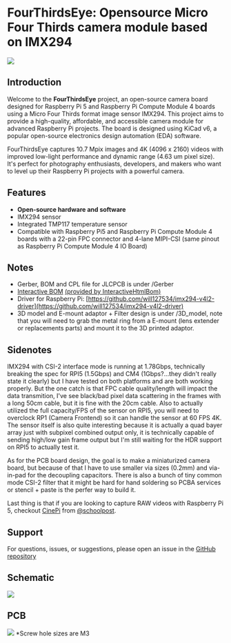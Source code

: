 # FourThirdsEye: Opensource Micro Four Thirds camera module based on IMX294
![](https://github.com/will127534/FourThirdsEye/blob/2d40e392c67383d515081146fcd0cbcc5ac29037/PCBA.jpg)

## Introduction
Welcome to the **FourThirdsEye** project, an open-source camera board designed for Raspberry Pi 5 and Raspberry Pi Compute Module 4 boards using a Micro Four Thirds format image sensor IMX294. This project aims to provide a high-quality, affordable, and accessible camera module for advanced Raspberry Pi projects. The board is designed using KiCad v6, a popular open-source electronics design automation (EDA) software.

FourThirdsEye captures 10.7 Mpix images and 4K (4096 x 2160) videos with improved low-light performance and dynamic range (4.63 um pixel size). It's perfect for photography enthusiasts, developers, and makers who want to level up their Raspberry Pi projects with a powerful camera.

## Features
* **Open-source hardware and software**
* IMX294 sensor
* Integrated TMP117 temperature sensor
* Compatible with Raspberry Pi5 and Raspberry Pi Compute Module 4 boards with a 22-pin FPC connector and 4-lane MIPI-CSI (same pinout as Raspberry Pi Compute Module 4 IO Board)

## Notes
* Gerber, BOM and CPL file for JLCPCB is under /Gerber
* [Interactive BOM](https://htmlpreview.github.io/?https://github.com/will127534/FourThirdsEye/blob/main/ibom.html) [(provided by InteractiveHtmlBom)
](https://github.com/openscopeproject/InteractiveHtmlBom)
* Driver for Raspberry Pi: [https://github.com/will127534/imx294-v4l2-driver](https://github.com/will127534/imx294-v4l2-driver)
* 3D model and E-mount adaptor + Filter design is under /3D_model, note that you will need to grab the metal ring from a E-mount (lens extender or replacements parts) and mount it to the 3D printed adaptor.

## Sidenotes
IMX294 with CSI-2 interface mode is running at 1.78Gbps, technically breaking the spec for RPI5 (1.5Gbps) and CM4 (1Gbps?...they didn't really state it clearly) but I have tested on both platforms and are both working properly. But the one catch is that FPC cable quality/length will impact the data transmition, I've see black/bad pixel data scattering in the frames with a long 50cm cable, but it is fine with the 20cm cable. Also to actually utilized the full capacity/FPS of the sensor on RPI5, you will need to overclock RP1 (Camera Frontend) so it can handle the sensor at 60 FPS 4K. The sensor itself is also quite interesting because it is actually a quad bayer array just with subpixel combined output only, it is technically capable of sending high/low gain frame output but I'm still waiting for the HDR support on RPI5 to actually test it.

As for the PCB board design, the goal is to make a miniaturized camera board, but because of that I have to use smaller via sizes (0.2mm) and via-in-pad for the decoupling capacitors. There is also a bunch of tiny common mode CSI-2 filter that it might be hard for hand soldering so PCBA services or stencil + paste is the perfer way to build it.

Last thing is that if you are looking to capture RAW videos with Raspberry Pi 5, checkout [CinePi](https://github.com/cinepi/cinepi-sdk) from [@schoolpost](https://csabanagy.ca).

## Support
For questions, issues, or suggestions, please open an issue in the [GitHub repository](https://github.com/will127534/FourThirdsEye/issues)

## Schematic
![](https://github.com/will127534/FourThirdsEye/blob/2d40e392c67383d515081146fcd0cbcc5ac29037/SCH.jpg)

## PCB
![](https://github.com/will127534/FourThirdsEye/blob/2d40e392c67383d515081146fcd0cbcc5ac29037/PCB.JPG)
*Screw hole sizes are M3
